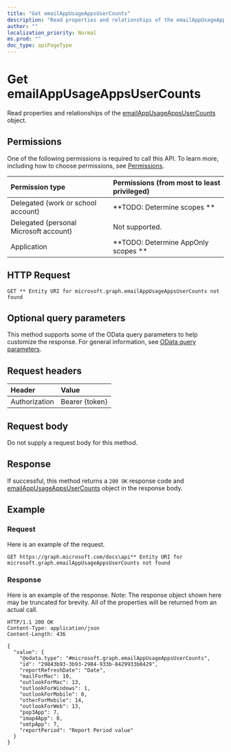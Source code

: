 ```yaml
---
title: "Get emailAppUsageAppsUserCounts"
description: "Read properties and relationships of the emailAppUsageAppsUserCounts object."
author: ""
localization_priority: Normal
ms.prod: ""
doc_type: apiPageType
---
```


# Get emailAppUsageAppsUserCounts

Read properties and relationships of the [emailAppUsageAppsUserCounts](../resources/emailappusageappsusercounts.md) object.

## Permissions
One of the following permissions is required to call this API. To learn more, including how to choose permissions, see [Permissions](/concepts/permissions-reference.md).

|Permission type|Permissions (from most to least privileged)|
|:---|:---|
|Delegated (work or school account)|**TODO: Determine scopes **|
|Delegated (personal Microsoft account)|Not supported.|
|Application|**TODO: Determine AppOnly scopes **|

## HTTP Request
<!-- {
  "blockType": "ignored"
}
-->
``` http
GET ** Entity URI for microsoft.graph.emailAppUsageAppsUserCounts not found
```

## Optional query parameters
This method supports some of the OData query parameters to help customize the response. For general information, see [OData query parameters](/graph/query-parameters).

## Request headers
|Header|Value|
|:---|:---|
|Authorization|Bearer {token}|

## Request body
Do not supply a request body for this method.

## Response
If successful, this method returns a `200 OK` response code and [emailAppUsageAppsUserCounts](../resources/emailappusageappsusercounts.md) object in the response body.

## Example

### Request
Here is an example of the request.
<!-- {
  "blockType": "request",
  "name": "get_emailappusageappsusercounts"
}
-->
``` http
GET https://graph.microsoft.com/docs\api** Entity URI for microsoft.graph.emailAppUsageAppsUserCounts not found
```

### Response
Here is an example of the response. Note: The response object shown here may be truncated for brevity. All of the properties will be returned from an actual call.
<!-- {
  "blockType": "response",
  "truncated": true,
  "@odata.type": "microsoft.graph.emailAppUsageAppsUserCounts"
}
-->
``` http
HTTP/1.1 200 OK
Content-Type: application/json
Content-Length: 436

{
  "value": {
    "@odata.type": "#microsoft.graph.emailAppUsageAppsUserCounts",
    "id": "29843b93-3b93-2984-933b-8429933b8429",
    "reportRefreshDate": "Date",
    "mailForMac": 10,
    "outlookForMac": 13,
    "outlookForWindows": 1,
    "outlookForMobile": 0,
    "otherForMobile": 14,
    "outlookForWeb": 13,
    "pop3App": 7,
    "imap4App": 8,
    "smtpApp": 7,
    "reportPeriod": "Report Period value"
  }
}
```

